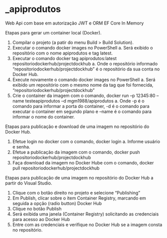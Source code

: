 # _apiprodutos
Web Api com base em autorização JWT e ORM EF Core  In Memory

Etapas para gerar um container local (Docker).
1.	Compilar o projeto (a patir do menu Build > Build Solution).
2.	Executar o comando docker images no PowerShell
a.	Será exibido o repositório com o nome apiprodutos e tag latest.
3.	Executar o comando docker tag apiprodutos:latest repositoriodockerhub/projectdockhub
a.	Onde o repositório informado “repositoriodockerhub/projectdockhub” é o repositório da sua conta no Docker Hub.
4.	Execute novamente o comando docker images no PowerShell
a.	Será exibido um repositório com o mesmo nome da tag que foi fornecida, “repositoriodockerhub/projectdockhub”
5.	Crie o container da imagem com o comando, docker run –p 12345:80 –name testeapiprodutos –d mgm1988/apiprodutos
a.	Onde -p é o comando para informar a porta do container, -d é o comando para executar o container em segundo plano e –name é o comando para informar o nome do container.

Etapas para publicação e download de uma imagem no repositório do Docker Hub.
1.	Efetue login no docker com o comando, docker login
a.	Informe usuário e senha.
2.	Efetue a publicação da imagem com o comando, docker push repositoriodockerhub/projectdockhub
3.	Faça download da imagem no Docker Hube com o comando, docker pull repositoriodockerhub/projectdockhub

Etapas para publicação de uma imagem no repositório do Docker Hub a partir do Visual Studio.
1.	Clique com o botão direito no projeto e selecione “Publishing”
2.	Em Publish, clicar sobre o item Container Registry, marcando em seguida a opção (radio button) Docker Hub
3.	Clique no botão Publish
4.	Será exibida uma janela (Container Registry) solicitando as credenciais para acesso ao Docker Hub
5.	Entre com as credenciais e verifique no Docker Hub se a imagem consta no repositório.
